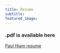 ```yaml
---
title: Resume
subtitle:
featured_image:
---
```


<h3>.pdf is available here </h3><a href="/documents/PaulHiam_resume_web.pdf" target="blank">Paul Hiam resume</a>
